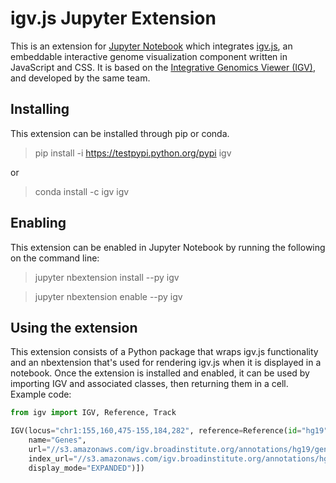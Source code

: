 # igv.js Jupyter Extension

This is an extension for [Jupyter Notebook](http://jupyter.org/) which integrates [igv.js](http://igv.org/doc/doc.html), 
an embeddable interactive genome visualization component written in JavaScript and CSS. 
It is based on the [Integrative Genomics Viewer (IGV)](http://igv.org/), and developed by the same team. 

## Installing

This extension can be installed through pip or conda.

> pip install -i https://testpypi.python.org/pypi igv

or 

> conda install -c igv igv

## Enabling

This extension can be enabled in Jupyter Notebook by running the following on the command line:

> jupyter nbextension install --py igv

> jupyter nbextension enable --py igv

## Using the extension

This extension consists of a Python package that wraps igv.js functionality and an nbextension that's used for rendering 
igv.js when it is displayed in a notebook. Once the extension is installed and enabled, it can be used by importing IGV 
and associated classes, then returning them in a cell. Example code:

```python
from igv import IGV, Reference, Track

IGV(locus="chr1:155,160,475-155,184,282", reference=Reference(id="hg19"), tracks=[Track(
    name="Genes", 
    url="//s3.amazonaws.com/igv.broadinstitute.org/annotations/hg19/genes/gencode.v18.collapsed.bed",
    index_url="//s3.amazonaws.com/igv.broadinstitute.org/annotations/hg19/genes/gencode.v18.collapsed.bed.idx", 
    display_mode="EXPANDED")])
```
